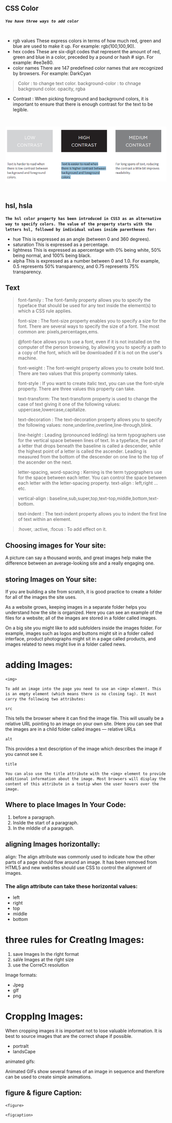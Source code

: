 ## CSS Color

***`You have three ways to add color`***

<br/>

* rgb values These express colors in terms of how much red, green and blue are used to make it up. For example: rgb(100,100,90).
* hex codes These are six-digit codes that represent the amount of red, green and blue in a color, preceded by a pound or hash # sign. For example: #ee3e80.
* color names There are 147 predefined color names that are recognized by browsers. For example: DarkCyan


> Color : to change text color.
> background-color : to chnage background color.
> opacity, rgba 

* Contrast : When picking foreground and background colors, it is important to ensure that there is
enough contrast for the text to be legible.

<br/>

![img](assesst/css_5.png)

<br/>

## hsl, hsla


**`The hsl color property has been introduced in CSS3 as an
alternative way to specify colors. The value of the property starts with the letters hsl, followed by individual values inside parentheses for:`**

* hue This is expressed as an angle
(between 0 and 360 degrees).
* saturation This is expressed as a percentage.
* lightness This is expressed as apercentage with 0% being white, 50% being normal, and 100% being black.
* alpha This is expressed as a number between 0 and 1.0.
For example, 0.5 represents 50% transparency, and 0.75 represents 75% transparency.

## Text

> font-family : The font-family property allows you to specify the typeface that should be used for any text inside the element(s) to which a CSS rule applies.

> font-size : The font-size property enables you to specify a size for the
font. There are several ways to specify the size of a font. The most common are: pixels,percentages,ems.

> @font-face allows you to use a font, even if it is not installed on the computer of the person browsing, by allowing you to specify a path to a copy of the font, which will be downloaded if it is not on the user's machine.

> font-weight : The font-weight property allows you to create bold text. There are two values that this property commonly takes.

> font-style : If you want to create italic text, you can use the font-style
property. There are three values this property can take.

> text-transform: The text-transform property is used to change the case of
text giving it one of the following values: uppercase,lowercase,capitalize.

> text-decoration : The text-decoration property allows you to specify the
following values: none,underline,overline,line-through,blink.

> line-height : Leading (pronounced ledding) isa term typographers use for the
vertical space between lines of text. In a typeface, the part of a letter that drops beneath the baseline is called a descender, while the highest point of a letter is called the ascender. Leading is measured from the bottom of
the descender on one line to the top of the ascender on the next.

> letter-spacing, word-spacing : Kerning is the term typographers use for the space between each letter. You can control the space between each letter with the letter-spacing property.
> text-align : left,right ... etc.

> vertical-align : baseline,sub,super,top,text-top,middle,bottom,text-bottom.

> text-indent : The text-indent property allows you to indent the first line of text within an element.

> :hover, :active, :focus : To add effect on it.


## Choosing images for Your site:

A picture can say a thousand words, and great images help make the difference between an average-looking site and a really engaging one.

## storing Images on Your site:

If you are building a site from scratch, it is good practice to create a folder for all of the images the site uses.

As a website grows, keeping images in a separate folder helps you understand how the site is organized. Here you can see an example of the files for a website; all of the images are stored in a folder called images.

On a big site you might like to add subfolders inside the images folder. For example, images such as logos and buttons might sit in a folder called interface, product photographs might sit in a page called products, and images related to news might live in a folder called news.

# adding Images:

```
<img>
```
```
To add an image into the page you need to use an <img> element. This is an empty element (which means there is no closing tag). It must carry the following two attributes:
```
```
src
```
This tells the browser where
it can find the image file. This will usually be a relative URL pointing to an image on your own site. (Here you can see that the images are in a child folder called images — relative URLs
```
alt
```
This provides a text description of the image which describes the image if you cannot see it.

```
title
```
```
You can also use the title attribute with the <img> element to provide additional information about the image. Most browsers will display the content of this attribute in a tootip when the user hovers over the image.
```



## Where to place Images In Your Code:

1. before a paragraph.
1. InsIde the start of a paragraph.
1. In the mIddle of a paragraph.


## aligning Images horizontally:

align:
The align attribute was commonly used to indicate how the other parts of a page should flow around an image. It has been removed from HTML5
and new websites should use CSS to control the alignment of images.


### The align attribute can take these horizontal values:

* left
* right
* top
* middle
* bottom

# three rules for CreatIng Images:

1. save Images In the rIght format
1. saVe Images at the rIght size
1. use the CorreCt resolutIon


 Image formats:
* Jpeg
*  gIf
* png

# CroppIng Images:

When cropping images it is important not to lose valuable information. It is best to source images that are the correct shape if possible.

* portraIt
* landsCape



animated gifs:

Animated GIFs show several frames of an image in sequence and therefore can be used to create simple animations.


## figure & figure Caption:

```
<figure>
```
```
<figcaption>
```
